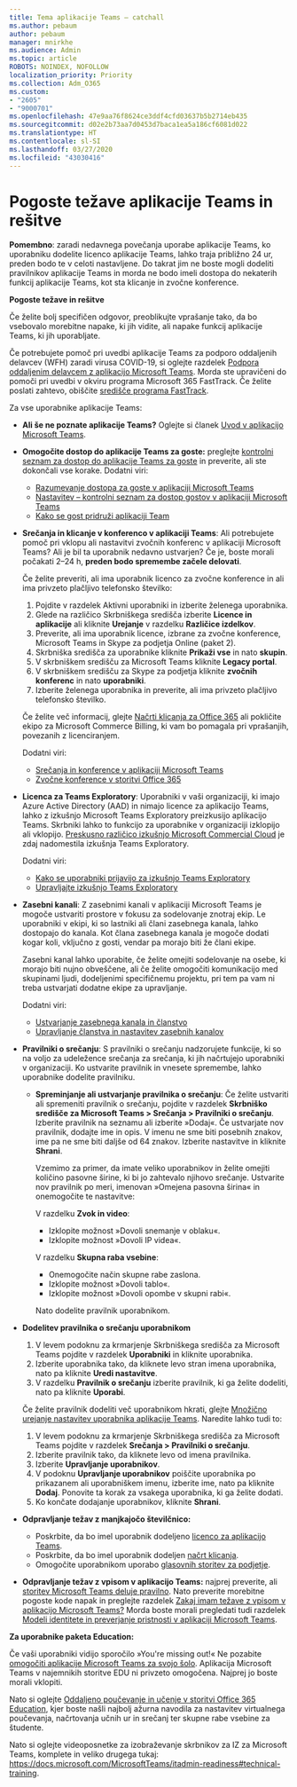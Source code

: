 ```yaml
---
title: Tema aplikacije Teams – catchall
ms.author: pebaum
author: pebaum
manager: mnirkhe
ms.audience: Admin
ms.topic: article
ROBOTS: NOINDEX, NOFOLLOW
localization_priority: Priority
ms.collection: Adm_O365
ms.custom:
- "2605"
- "9000701"
ms.openlocfilehash: 47e9aa76f8624ce3ddf4cfd03637b5b2714eb435
ms.sourcegitcommit: d02e2b73aa7d0453d7baca1ea5a186cf6081d022
ms.translationtype: HT
ms.contentlocale: sl-SI
ms.lasthandoff: 03/27/2020
ms.locfileid: "43030416"
---
```

# <a name="teams-common-issues-and-resolutions"></a>Pogoste težave aplikacije Teams in rešitve

**Pomembno**: zaradi nedavnega povečanja uporabe aplikacije Teams, ko uporabniku dodelite licenco aplikacije Teams, lahko traja približno 24 ur, preden bodo te v celoti nastavljene. Do takrat jim ne boste mogli dodeliti pravilnikov aplikacije Teams in morda ne bodo imeli dostopa do nekaterih funkcij aplikacije Teams, kot sta klicanje in zvočne konference.

**Pogoste težave in rešitve**

Če želite bolj specifičen odgovor, preoblikujte vprašanje tako, da bo vsebovalo morebitne napake, ki jih vidite, ali napake funkcij aplikacije Teams, ki jih uporabljate.

Če potrebujete pomoč pri uvedbi aplikacije Teams za podporo oddaljenih delavcev (WFH) zaradi virusa COVID-19, si oglejte razdelek [Podpora oddaljenim delavcem z aplikacijo Microsoft Teams](https://docs.microsoft.com/microsoftteams/support-remote-work-with-teams). Morda ste upravičeni do pomoči pri uvedbi v okviru programa Microsoft 365 FastTrack. Če želite poslati zahtevo, obiščite [središče programa FastTrack](https://www.microsoft.com/fasttrack).

Za vse uporabnike aplikacije Teams:

- **Ali še ne poznate aplikacije Teams?** Oglejte si članek [Uvod v aplikacijo Microsoft Teams](https://docs.microsoft.com/microsoftteams/get-started-with-teams-quick-start).
- **Omogočite dostop do aplikacije Teams za goste:** preglejte [kontrolni seznam za dostop do aplikacije Teams za goste](https://docs.microsoft.com/microsoftteams/guest-access-checklist) in preverite, ali ste dokončali vse korake. Dodatni viri:
    - [Razumevanje dostopa za goste v aplikaciji Microsoft Teams](https://docs.microsoft.com/microsoftteams/guest-access)
    - [Nastavitev – kontrolni seznam za dostop gostov v aplikaciji Microsoft Teams](https://docs.microsoft.com/microsoftteams/guest-access-checklist)
    - [Kako se gost pridruži aplikaciji Team](https://docs.microsoft.com/microsoftteams/guest-joins)

- **Srečanja in klicanje v konferenco v aplikaciji Teams**: Ali potrebujete pomoč pri vklopu ali nastavitvi zvočnih konferenc v aplikaciji Microsoft Teams? Ali je bil ta uporabnik nedavno ustvarjen? Če je, boste morali počakati 2–24 h, **preden bodo spremembe začele delovati**. 

    Če želite preveriti, ali ima uporabnik licenco za zvočne konference in ali ima privzeto plačljivo telefonsko številko:
    1.    Pojdite v razdelek Aktivni uporabniki in izberite želenega uporabnika.
    2.    Glede na različico Skrbniškega središča izberite **Licence in aplikacije** ali kliknite **Urejanje** v razdelku **Različice izdelkov**.
    3.    Preverite, ali ima uporabnik licence, izbrane za zvočne konference, Microsoft Teams in Skype za podjetja Online (paket 2).
    4.    Skrbniška središča za uporabnike kliknite **Prikaži vse** in nato **skupin**.
    5.    V skrbniškem središču za Microsoft Teams kliknite **Legacy portal**.
    6.    V skrbniškem središču za Skype za podjetja kliknite **zvočnih konferenc** in nato **uporabniki**.
    7.    Izberite želenega uporabnika in preverite, ali ima privzeto plačljivo telefonsko številko.
    
    Če želite več informacij, glejte [Načrti klicanja za Office 365](https://docs.microsoft.com/microsoftteams/calling-plans-for-office-365) ali pokličite ekipo za Microsoft Commerce Billing, ki vam bo pomagala pri vprašanjih, povezanih z licenciranjem.

    Dodatni viri:

    - [Srečanja in konference v aplikaciji Microsoft Teams](https://docs.microsoft.com/microsoftteams/deploy-meetings-microsoft-teams-landing-page)
    - [Zvočne konference v storitvi Office 365](https://docs.microsoft.com/microsoftteams/audio-conferencing-in-office-365)

- **Licenca za Teams Exploratory**: Uporabniki v vaši organizaciji, ki imajo Azure Active Directory (AAD) in nimajo licence za aplikacijo Teams, lahko z izkušnjo Microsoft Teams Exploratory preizkusijo aplikacijo Teams. Skrbniki lahko to funkcijo za uporabnike v organizaciji izklopijo ali vklopijo. [Preskusno različico izkušnjo Microsoft Commercial Cloud](https://docs.microsoft.com/microsoftteams/iw-trial-teams) je zdaj nadomestila izkušnja Teams Exploratory.

    Dodatni viri:

    - [Kako se uporabniki prijavijo za izkušnjo Teams Exploratory](https://docs.microsoft.com/microsoftteams/teams-exploratory#how-users-sign-up-for-the-teams-exploratory-experience)
    - [Upravljajte izkušnjo Teams Exploratory](https://docs.microsoft.com/microsoftteams/teams-exploratory#manage-the-teams-exploratory-experience)

- **Zasebni kanali**: Z zasebnimi kanali v aplikaciji Microsoft Teams je mogoče ustvariti prostore v fokusu za sodelovanje znotraj ekip. Le uporabniki v ekipi, ki so lastniki ali člani zasebnega kanala, lahko dostopajo do kanala. Kot člana zasebnega kanala je mogoče dodati kogar koli, vključno z gosti, vendar pa morajo biti že člani ekipe.

    Zasebni kanal lahko uporabite, če želite omejiti sodelovanje na osebe, ki morajo biti nujno obveščene, ali če želite omogočiti komunikacijo med skupinami ljudi, dodeljenimi specifičnemu projektu, pri tem pa vam ni treba ustvarjati dodatne ekipe za upravljanje.

    Dodatni viri:
    - [Ustvarjanje zasebnega kanala in članstvo](https://docs.microsoft.com/microsoftteams/private-channels#private-channel-creation-and-membership)
    - [Upravljanje članstva in nastavitev zasebnih kanalov](https://docs.microsoft.com/microsoftteams/private-channels#manage-private-channel-membership-and-settings)

- **Pravilniki o srečanju**: S pravilniki o srečanju nadzorujete funkcije, ki so na voljo za udeležence srečanja za srečanja, ki jih načrtujejo uporabniki v organizaciji. Ko ustvarite pravilnik in vnesete spremembe, lahko uporabnike dodelite pravilniku. 
    - **Spreminjanje ali ustvarjanje pravilnika o srečanju**: Če želite ustvariti ali spremeniti pravilnik o srečanju, pojdite v razdelek **Skrbniško središče za Microsoft Teams > Srečanja > Pravilniki o srečanju**. Izberite pravilnik na seznamu ali izberite »Dodaj«. Če ustvarjate nov pravilnik, dodajte ime in opis. V imenu ne sme biti posebnih znakov, ime pa ne sme biti daljše od 64 znakov. Izberite nastavitve in kliknite **Shrani**.

        Vzemimo za primer, da imate veliko uporabnikov in želite omejiti količino pasovne širine, ki bi jo zahtevalo njihovo srečanje. Ustvarite nov pravilnik po meri, imenovan »Omejena pasovna širina« in onemogočite te nastavitve:

        V razdelku **Zvok in video**:
        - Izklopite možnost »Dovoli snemanje v oblaku«.
        - Izklopite možnost »Dovoli IP videa«.

        V razdelku **Skupna raba vsebine**:
        - Onemogočite način skupne rabe zaslona.
        - Izklopite možnost »Dovoli tablo«.
        - Izklopite možnost »Dovoli opombe v skupni rabi«.

        Nato dodelite pravilnik uporabnikom.

- **Dodelitev pravilnika o srečanju uporabnikom**

    1. V levem podoknu za krmarjenje Skrbniškega središča za Microsoft Teams pojdite v razdelek **Uporabniki** in kliknite uporabnika.
    2. Izberite uporabnika tako, da kliknete levo stran imena uporabnika, nato pa kliknite **Uredi nastavitve**.
    3. V razdelku **Pravilnik o srečanju** izberite pravilnik, ki ga želite dodeliti, nato pa kliknite **Uporabi**.

    Če želite pravilnik dodeliti več uporabnikom hkrati, glejte [Množično urejanje nastavitev uporabnika aplikacije Teams](https://docs.microsoft.com/microsoftteams/edit-user-settings-in-bulk). Naredite lahko tudi to:

    1. V levem podoknu za krmarjenje Skrbniškega središča za Microsoft Teams pojdite v razdelek **Srečanja > Pravilniki o srečanju**.
    2. Izberite pravilnik tako, da kliknete levo od imena pravilnika.
    3. Izberite **Upravljanje uporabnikov**.
    4. V podoknu **Upravljanje uporabnikov** poiščite uporabnika po prikazanem ali uporabniškem imenu, izberite ime, nato pa kliknite **Dodaj**. Ponovite ta korak za vsakega uporabnika, ki ga želite dodati.
    5. Ko končate dodajanje uporabnikov, kliknite **Shrani**.

- **Odpravljanje težav z manjkajočo številčnico:**  

    - Poskrbite, da bo imel uporabnik dodeljeno [licenco za aplikacijo Teams](https://docs.microsoft.com/MicrosoftTeams/assign-teams-licenses).
    - Poskrbite, da bo imel uporabnik dodeljen [načrt klicanja](https://docs.microsoft.com/MicrosoftTeams/calling-plan-landing-page).
    - Omogočite uporabnikom uporabo [glasovnih storitev za podjetje](https://docs.microsoft.com/skypeforbusiness/skype-for-business-hybrid-solutions/plan-your-phone-system-cloud-pbx-solution/enable-users-for-enterprise-voice-online-and-phone-system-voicemail#to-enable-your-users-for-phone-system-in-office-365-voice-and-voicemail).

- **Odpravljanje težav z vpisom v aplikacijo Teams:** najprej preverite, ali [storitev Microsoft Teams deluje pravilno](https://admin.microsoft.com/Adminportal/Home?source=applauncher#/servicehealth). Nato preverite morebitne pogoste kode napak in preglejte razdelek [Zakaj imam težave z vpisom v aplikacijo Microsoft Teams?](https://support.office.com/article/a02f683b-61a3-4008-9447-ee60c5593b0f)  Morda boste morali pregledati tudi razdelek [Modeli identitete in preverjanje pristnosti v aplikaciji Microsoft Teams](https://docs.microsoft.com/MicrosoftTeams/identify-models-authentication).

**Za uporabnike paketa Education:**

Če vaši uporabniki vidijo sporočilo »You're missing out!« Ne pozabite [omogočiti aplikacije Microsoft Teams za svojo šolo](https://docs.microsoft.com/microsoft-365/education/intune-edu-trial/enable-microsoft-teams). Aplikacija Microsoft Teams v najemnikih storitve EDU ni privzeto omogočena. Najprej jo boste morali vklopiti.

Nato si oglejte [Oddaljeno poučevanje in učenje v storitvi Office 365 Education](https://support.office.com/article/remote-teaching-and-learning-in-office-365-education-f651ccae-7b65-478b-8366-51bb884025c4), kjer boste našli najbolj ažurna navodila za nastavitev virtualnega poučevanja, načrtovanja učnih ur in srečanj ter skupne rabe vsebine za študente.

Nato si oglejte videoposnetke za izobraževanje skrbnikov za IZ za Microsoft Teams, komplete in veliko drugega tukaj: https://docs.microsoft.com/MicrosoftTeams/itadmin-readiness#technical-training. 
